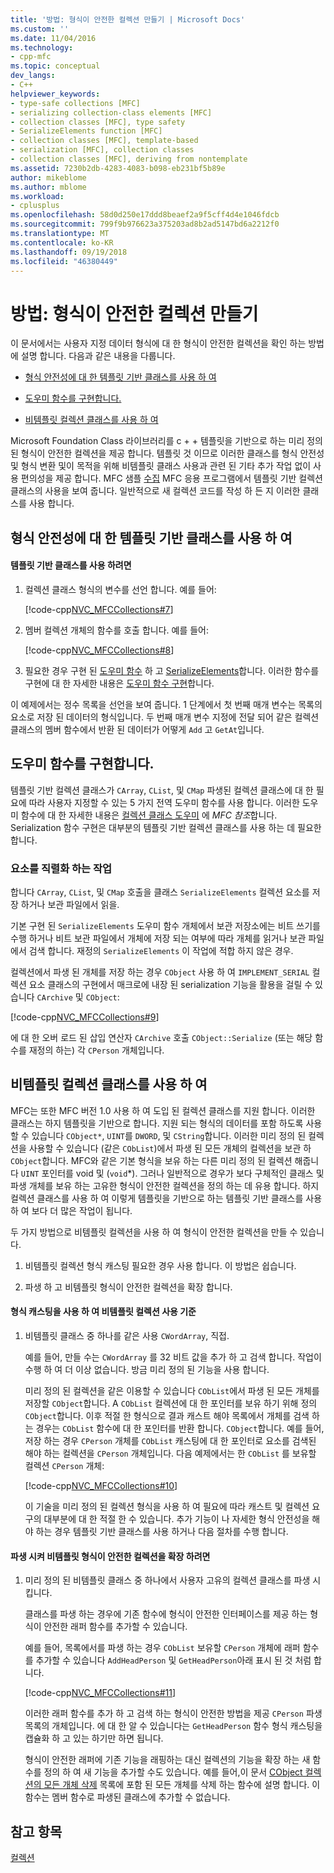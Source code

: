 ```yaml
---
title: '방법: 형식이 안전한 컬렉션 만들기 | Microsoft Docs'
ms.custom: ''
ms.date: 11/04/2016
ms.technology:
- cpp-mfc
ms.topic: conceptual
dev_langs:
- C++
helpviewer_keywords:
- type-safe collections [MFC]
- serializing collection-class elements [MFC]
- collection classes [MFC], type safety
- SerializeElements function [MFC]
- collection classes [MFC], template-based
- serialization [MFC], collection classes
- collection classes [MFC], deriving from nontemplate
ms.assetid: 7230b2db-4283-4083-b098-eb231bf5b89e
author: mikeblome
ms.author: mblome
ms.workload:
- cplusplus
ms.openlocfilehash: 58d0d250e17ddd8beaef2a9f5cff4d4e1046fdcb
ms.sourcegitcommit: 799f9b976623a375203ad8b2ad5147bd6a2212f0
ms.translationtype: MT
ms.contentlocale: ko-KR
ms.lasthandoff: 09/19/2018
ms.locfileid: "46380449"
---
```

# <a name="how-to-make-a-type-safe-collection"></a>방법: 형식이 안전한 컬렉션 만들기

이 문서에서는 사용자 지정 데이터 형식에 대 한 형식이 안전한 컬렉션을 확인 하는 방법에 설명 합니다. 다음과 같은 내용을 다룹니다.

- [형식 안전성에 대 한 템플릿 기반 클래스를 사용 하 여](#_core_using_template.2d.based_classes_for_type_safety)

- [도우미 함수를 구현합니다.](#_core_implementing_helper_functions)

- [비템플릿 컬렉션 클래스를 사용 하 여](#_core_using_nontemplate_collection_classes)

Microsoft Foundation Class 라이브러리를 c + + 템플릿을 기반으로 하는 미리 정의 된 형식이 안전한 컬렉션을 제공 합니다. 템플릿 것 이므로 이러한 클래스를 형식 안전성 및 형식 변환 및이 목적을 위해 비템플릿 클래스 사용과 관련 된 기타 추가 작업 없이 사용 편의성을 제공 합니다. MFC 샘플 [수집](../visual-cpp-samples.md) MFC 응용 프로그램에서 템플릿 기반 컬렉션 클래스의 사용을 보여 줍니다. 일반적으로 새 컬렉션 코드를 작성 하 든 지 이러한 클래스를 사용 합니다.

##  <a name="_core_using_template.2d.based_classes_for_type_safety"></a> 형식 안전성에 대 한 템플릿 기반 클래스를 사용 하 여

#### <a name="to-use-template-based-classes"></a>템플릿 기반 클래스를 사용 하려면

1. 컬렉션 클래스 형식의 변수를 선언 합니다. 예를 들어:

     [!code-cpp[NVC_MFCCollections#7](../mfc/codesnippet/cpp/how-to-make-a-type-safe-collection_1.cpp)]

1. 멤버 컬렉션 개체의 함수를 호출 합니다. 예를 들어:

     [!code-cpp[NVC_MFCCollections#8](../mfc/codesnippet/cpp/how-to-make-a-type-safe-collection_2.cpp)]

1. 필요한 경우 구현 된 [도우미 함수](../mfc/reference/collection-class-helpers.md) 하 고 [SerializeElements](../mfc/reference/collection-class-helpers.md#serializeelements)합니다. 이러한 함수를 구현에 대 한 자세한 내용은 [도우미 함수 구현](#_core_implementing_helper_functions)합니다.

이 예제에서는 정수 목록을 선언을 보여 줍니다. 1 단계에서 첫 번째 매개 변수는 목록의 요소로 저장 된 데이터의 형식입니다. 두 번째 매개 변수 지정에 전달 되어 같은 컬렉션 클래스의 멤버 함수에서 반환 된 데이터가 어떻게 `Add` 고 `GetAt`입니다.

##  <a name="_core_implementing_helper_functions"></a> 도우미 함수를 구현합니다.

템플릿 기반 컬렉션 클래스가 `CArray`, `CList`, 및 `CMap` 파생된 컬렉션 클래스에 대 한 필요에 따라 사용자 지정할 수 있는 5 가지 전역 도우미 함수를 사용 합니다. 이러한 도우미 함수에 대 한 자세한 내용은 [컬렉션 클래스 도우미](../mfc/reference/collection-class-helpers.md) 에 *MFC 참조*합니다. Serialization 함수 구현은 대부분의 템플릿 기반 컬렉션 클래스를 사용 하는 데 필요한 합니다.

###  <a name="_core_serializing_elements"></a> 요소를 직렬화 하는 작업

합니다 `CArray`, `CList`, 및 `CMap` 호출을 클래스 `SerializeElements` 컬렉션 요소를 저장 하거나 보관 파일에서 읽을.

기본 구현 된 `SerializeElements` 도우미 함수 개체에서 보관 저장소에는 비트 쓰기를 수행 하거나 비트 보관 파일에서 개체에 저장 되는 여부에 따라 개체를 읽거나 보관 파일에서 검색 합니다. 재정의 `SerializeElements` 이 작업에 적합 하지 않은 경우.

컬렉션에서 파생 된 개체를 저장 하는 경우 `CObject` 사용 하 여 `IMPLEMENT_SERIAL` 컬렉션 요소 클래스의 구현에서 매크로에 내장 된 serialization 기능을 활용을 걸릴 수 있습니다 `CArchive` 및 `CObject`:

[!code-cpp[NVC_MFCCollections#9](../mfc/codesnippet/cpp/how-to-make-a-type-safe-collection_3.cpp)]

에 대 한 오버 로드 된 삽입 연산자 `CArchive` 호출 `CObject::Serialize` (또는 해당 함수를 재정의 하는) 각 `CPerson` 개체입니다.

##  <a name="_core_using_nontemplate_collection_classes"></a> 비템플릿 컬렉션 클래스를 사용 하 여

MFC는 또한 MFC 버전 1.0 사용 하 여 도입 된 컬렉션 클래스를 지원 합니다. 이러한 클래스는 하지 템플릿을 기반으로 합니다. 지원 되는 형식의 데이터를 포함 하도록 사용할 수 있습니다 `CObject*`, `UINT`를 `DWORD`, 및 `CString`합니다. 이러한 미리 정의 된 컬렉션을 사용할 수 있습니다 (같은 `CObList`)에서 파생 된 모든 개체의 컬렉션을 보관 하 `CObject`합니다. MFC와 같은 기본 형식을 보유 하는 다른 미리 정의 된 컬렉션 해줍니다 `UINT` 포인터를 void 및 (`void`*). 그러나 일반적으로 경우가 보다 구체적인 클래스 및 파생 개체를 보유 하는 고유한 형식이 안전한 컬렉션을 정의 하는 데 유용 합니다. 하지 컬렉션 클래스를 사용 하 여 이렇게 템플릿을 기반으로 하는 템플릿 기반 클래스를 사용 하 여 보다 더 많은 작업이 됩니다.

두 가지 방법으로 비템플릿 컬렉션을 사용 하 여 형식이 안전한 컬렉션을 만들 수 있습니다.

1. 비템플릿 컬렉션 형식 캐스팅 필요한 경우 사용 합니다. 이 방법은 쉽습니다.

1. 파생 하 고 비템플릿 형식이 안전한 컬렉션을 확장 합니다.

#### <a name="to-use-the-nontemplate-collections-with-type-casting"></a>형식 캐스팅을 사용 하 여 비템플릿 컬렉션 사용 기준

1. 비템플릿 클래스 중 하나를 같은 사용 `CWordArray`, 직접.

     예를 들어, 만들 수는 `CWordArray` 를 32 비트 값을 추가 하 고 검색 합니다. 작업이 수행 하 여 더 이상 없습니다. 방금 미리 정의 된 기능을 사용 합니다.

     미리 정의 된 컬렉션을 같은 이용할 수 있습니다 `CObList`에서 파생 된 모든 개체를 저장할 `CObject`합니다. A `CObList` 컬렉션에 대 한 포인터를 보유 하기 위해 정의 `CObject`합니다. 이후 적절 한 형식으로 결과 캐스트 해야 목록에서 개체를 검색 하는 경우는 `CObList` 함수에 대 한 포인터를 반환 합니다. `CObject`합니다. 예를 들어, 저장 하는 경우 `CPerson` 개체를 `CObList` 캐스팅에 대 한 포인터로 요소를 검색된 해야 하는 컬렉션을 `CPerson` 개체입니다. 다음 예제에서는 한 `CObList` 를 보유할 컬렉션 `CPerson` 개체:

     [!code-cpp[NVC_MFCCollections#10](../mfc/codesnippet/cpp/how-to-make-a-type-safe-collection_4.cpp)]

     이 기술을 미리 정의 된 컬렉션 형식을 사용 하 여 필요에 따라 캐스트 및 컬렉션 요구의 대부분에 대 한 적절 한 수 있습니다. 추가 기능이 나 자세한 형식 안전성을 해야 하는 경우 템플릿 기반 클래스를 사용 하거나 다음 절차를 수행 합니다.

#### <a name="to-derive-and-extend-a-nontemplate-type-safe-collection"></a>파생 시켜 비템플릿 형식이 안전한 컬렉션을 확장 하려면

1. 미리 정의 된 비템플릿 클래스 중 하나에서 사용자 고유의 컬렉션 클래스를 파생 시킵니다.

     클래스를 파생 하는 경우에 기존 함수에 형식이 안전한 인터페이스를 제공 하는 형식이 안전한 래퍼 함수를 추가할 수 있습니다.

     예를 들어, 목록에서를 파생 하는 경우 `CObList` 보유할 `CPerson` 개체에 래퍼 함수를 추가할 수 있습니다 `AddHeadPerson` 및 `GetHeadPerson`아래 표시 된 것 처럼 합니다.

     [!code-cpp[NVC_MFCCollections#11](../mfc/codesnippet/cpp/how-to-make-a-type-safe-collection_5.h)]

     이러한 래퍼 함수를 추가 하 고 검색 하는 형식이 안전한 방법을 제공 `CPerson` 파생 목록의 개체입니다. 에 대 한 알 수 있습니다는 `GetHeadPerson` 함수 형식 캐스팅을 캡슐화 하 고 있는 하기만 하면 됩니다.

     형식이 안전한 래퍼에 기존 기능을 래핑하는 대신 컬렉션의 기능을 확장 하는 새 함수를 정의 하 여 새 기능을 추가할 수도 있습니다. 예를 들어,이 문서 [CObject 컬렉션의 모든 개체 삭제](../mfc/deleting-all-objects-in-a-cobject-collection.md) 목록에 포함 된 모든 개체를 삭제 하는 함수에 설명 합니다. 이 함수는 멤버 함수로 파생된 클래스에 추가할 수 없습니다.

## <a name="see-also"></a>참고 항목

[컬렉션](../mfc/collections.md)

